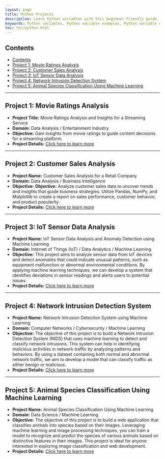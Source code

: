 ```yaml
---
layout: page
title: Python Projects
description: Learn Python variables with this beginner-friendly guide. Understand variable naming rules, assignments, and operations with examples and exercises. Perfect for students and professionals starting their Python journey.  
keywords: Python variables, Python variable examples, Python variable exercises, Python variable naming rules, Python variable assignment, Python beginner tutorials, Python programming basics, learn Python variables, Python coding exercises
toc: toc/python.html
---
```


## Contents

- [Contents](#contents)
- [Project 1: Movie Ratings Analysis](#project-1-movie-ratings-analysis)
- [Project 2: Customer Sales Analysis](#project-2-customer-sales-analysis)
- [Project 3: IoT Sensor Data Analysis](#project-3-iot-sensor-data-analysis)
- [Project 4: Network Intrusion Detection System](#project-4-network-intrusion-detection-system)
- [Project 5: Animal Species Classification Using Machine Learning](#project-5-animal-species-classification-using-machine-learning)

---

## Project 1: Movie Ratings Analysis

- **Project Title:** Movie Ratings Analysis and Insights for a Streaming Service
- **Domain:** Data Analysis / Entertainment Industry
- **Objective:** Gain insights from movie ratings to guide content decisions for a streaming platform.
- **Project Details:** [Click here to learn more](projects/python-project1.md)

---

## Project 2: Customer Sales Analysis

- **Project Name:** Customer Sales Analysis for a Retail Company
- **Domain:** Data Analysis / Business Intelligence
- **Objective:** **Objective:**  Analyze customer sales data to uncover trends and insights that guide business strategies. Utilize Pandas, NumPy, and Matplotlib to create a report on sales performance, customer behavior, and product popularity.
- **Project Details:** [Click here to learn more](projects/python-project2.md)

---

## Project 3: IoT Sensor Data Analysis 

- **Project Name:** IoT Sensor Data Analysis and Anomaly Detection using Machine Learning
- **Domain:** Internet of Things (IoT) / Data Analytics / Machine Learning
- **Objective:** This project aims to analyze sensor data from IoT devices and detect anomalies that could indicate unusual patterns, such as equipment malfunction or abnormal environmental conditions. By applying machine learning techniques, we can develop a system that identifies deviations in sensor readings and alerts users to potential issues.
- **Project Details:** [Click here to learn more](projects/python-project3.md)

---

## Project 4: Network Intrusion Detection System 

- **Project Name:** Network Intrusion Detection System using Machine Learning
- **Domain:** Computer Networks / Cybersecurity / Machine Learning
- **Objective:** The objective of this project is to build a Network Intrusion Detection System (NIDS) that uses machine learning to detect and classify network intrusions. This system can help in identifying malicious activities in network traffic by analyzing patterns and behaviors. By using a dataset containing both normal and abnormal network traffic, we aim to develop a model that can classify traffic as either benign or malicious.
- **Project Details:** [Click here to learn more](projects/python-project4.md)

---

## Project 5: Animal Species Classification Using Machine Learning

- **Project Name:** Animal Species Classification Using Machine Learning
- **Domain:** Data Science / Machine Learning
- **Objective:** The objective of this project is to build a web application that classifies animals into species based on their images. Leveraging machine learning and image processing techniques, you can train a model to recognize and predict the species of various animals based on distinctive features in their images. This project is ideal for anyone interested in exploring image classification and web development.
- **Project Details:** [Click here to learn more](projects/python-project5.md)


